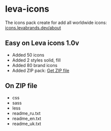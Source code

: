 # leva-icons
The icons pack create for add all worldwide icons: [icons.levabrands.dev/about](https://icons.levabrands.dev/about/)
## Easy on Leva icons 1.0v
* Added 50 icons
* Added 2 styles solid, fill
* Added 80 brand icons
* Added ZIP pack: [Get ZIP file](https://icons.levabrands.dev/zip)
## On ZIP file
* css
* sass
* less
* readme_ru.txt
* readme_en.txt
* readme_uk.txt
